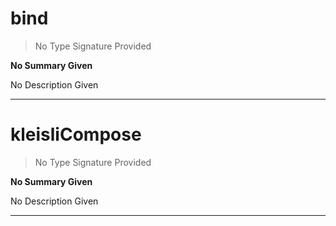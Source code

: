 
# bind

> No Type Signature Provided

__No Summary Given__

No Description Given

---

# kleisliCompose

> No Type Signature Provided

__No Summary Given__

No Description Given

---
